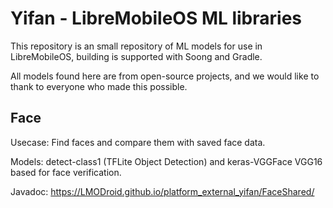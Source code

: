 # Yifan - LibreMobileOS ML libraries

This repository is an small repository of ML models for use in LibreMobileOS, building is supported with Soong and Gradle.

All models found here are from open-source projects, and we would like to thank to everyone who made this possible.

## Face

Usecase: Find faces and compare them with saved face data.

Models: detect-class1 (TFLite Object Detection) and keras-VGGFace VGG16 based for face verification.

Javadoc: https://LMODroid.github.io/platform_external_yifan/FaceShared/
